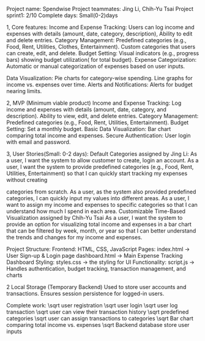 Project name: Spendwise
Project teammates: Jing Li, Chih-Yu Tsai
Project sprint1: 2/10
Complete days: Small(0-2)days


1, Core features:
Income and Expense Tracking:
Users can log income and expenses with details (amount, date, category, description), Ability to edit and delete entries. 
Category Management:
Predefined categories (e.g., Food, Rent, Utilities, Clothes,  Entertainment).
Custom categories that users can create, edit, and delete.
Budget Setting:
Visual indicators (e.g., progress bars) showing budget utilization( for total budget).
Expense Categorization: Automatic or manual categorization of expenses based on user inputs.

Data Visualization:
Pie charts for category-wise spending.
Line graphs for income vs. expenses over time. 
Alerts and Notifications: Alerts for budget nearing limits.

2, MVP (Minimum viable product)
Income and Expense Tracking:
Log income and expenses with details (amount, date, category, and description).
Ability to view, edit, and delete entries.
 Category Management: Predefined categories (e.g., Food, Rent, Utilities, Entertainment).
 Budget Setting: Set a monthly budget.
 Basic Data Visualization: Bar chart comparing total income and expenses.
Secure Authentication: User login with email and password.

3, User Stories(Small: 0-2 days):
Default Categories assigned by Jing Li:
As a user, I want the system to allow customer to create, login an account.
As a user, I want the system to provide predefined categories (e.g., Food, Rent, Utilities, Entertainment) so that I can quickly start tracking my expenses without creating 

categories from scratch.
As a user, as the system also provided predefined categories, I can quickly input my values into different areas.
As a user, I want to assign my income and expenses to specific categories so that I can understand how much I spend in each area.
Customizable Time-Based Visualization assigned by Chih-Yu Tsai 
As a user, I want the system to provide an option for visualizing total income and expenses in a bar chart that can be filtered by week, month, or year so that I can better understand the trends and changes for my income and expenses.


Project Structure: 
Frontend: HTML, CSS, JavaScript
Pages:
index.html → User Sign-up & Login page
dashboard.html → Main Expense Tracking Dashboard
Styling:
styles.css → the styling for UI
Functionality:
script.js → Handles authentication, budget tracking, transaction management, and charts

2️ Local Storage (Temporary Backend)
Used to store user accounts and transactions.
Ensures session persistence for logged-in users.

Complete work: 
\sqrt  user registration
\sqrt  user login
\sqrt  user log transaction
\sqrt  user can view their transaction history
\sqrt  predefined categories 
\sqrt  user can assign transactions to categories
\sqrt  Bar chart comparing total income vs. expenses
\sqrt  Backend database store user inputs





